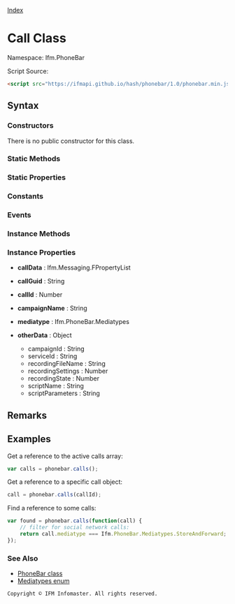 [Index](index.md)

Call Class
==========

Namespace: Ifm.PhoneBar

Script Source:
```html
<script src="https://ifmapi.github.io/hash/phonebar/1.0/phonebar.min.js"></script>
```

Syntax
------

### Constructors ###

There is no public constructor for this class.

### Static Methods ###

### Static Properties ###

### Constants ###

### Events ###

### Instance Methods ###

### Instance Properties ###

+ **callData** : Ifm.Messaging.FPropertyList

+ **callGuid** : String

+ **callId** : Number

+ **campaignName** : String

+ **mediatype** : Ifm.PhoneBar.Mediatypes

+ **otherData** : Object
	- campaignId : String
	- serviceId : String
	- recordingFileName : String
	- recordingSettings : Number
	- recordingState : Number
	- scriptName : String
	- scriptParameters : String

Remarks
-------

Examples
--------

Get a reference to the active calls array:
```javascript
var calls = phonebar.calls();
```

Get a reference to a specific call object:
```javascript
call = phonebar.calls(callId);
```

Find a reference to some calls:
```javascript
var found = phonebar.calls(function(call) { 
	// filter for social network calls:
	return call.mediatype === Ifm.PhoneBar.Mediatypes.StoreAndForward;
});
```

### See Also ###

* [PhoneBar class](phonebar.md)
* [Mediatypes enum](mediatypes.md)

``` Copyright © IFM Infomaster. All rights reserved. ```
